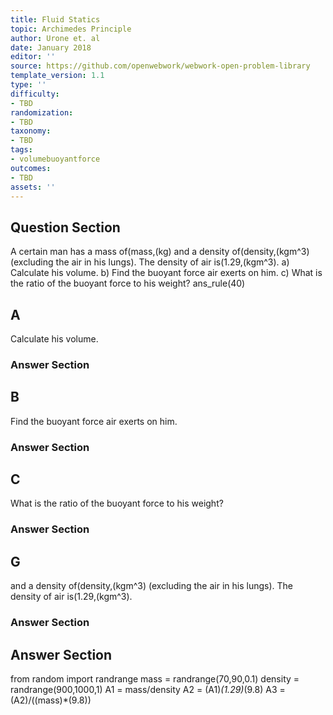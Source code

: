 ```yaml
---
title: Fluid Statics
topic: Archimedes Principle
author: Urone et. al
date: January 2018
editor: ''
source: https://github.com/openwebwork/webwork-open-problem-library
template_version: 1.1
type: ''
difficulty:
- TBD
randomization:
- TBD
taxonomy:
- TBD
tags:
- volumebuoyantforce
outcomes:
- TBD
assets: ''
---
```


## Question Section 

A certain man has a mass of(mass,(kg) and a density of(density,(kgm^3)  (excluding the air in his lungs). The density of air is(1.29,(kgm^3).
a) Calculate his volume.
b) Find the buoyant force air exerts on him.
c) What is the ratio of the buoyant force to his weight?
ans_rule(40)

## A
Calculate his volume.
### Answer Section
## B
Find the buoyant force air exerts on him.
### Answer Section
## C
What is the ratio of the buoyant force to his weight?
### Answer Section
## G
and a density of(density,(kgm^3)  (excluding the air in his lungs). The density of air is(1.29,(kgm^3).
### Answer Section


## Answer Section

from random import randrange
mass = randrange(70,90,0.1)
density = randrange(900,1000,1)
A1 = mass/density
A2 = (A1)*(1.29)*(9.8)
A3 = (A2)/((mass)*(9.8))